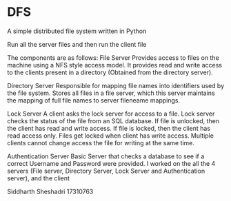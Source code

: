 # DFS
A simple distributed file system written in Python

Run all the server files and then run the client file

The components are as follows:
File Server Provides access to files on the machine using a NFS style access model. It provides read and write access to the clients present in a directory (Obtained from the directory server).

Directory Server Responsible for mapping file names into identifiers used by the file system. Stores all files in a file server, which this server maintains the mapping of full file names to server fileneame mappings.

Lock Server A client asks the lock server for access to a file. Lock server checks the status of the file from an SQL database. If file is unlocked, then the client has read and write access. If file is locked, then the client has read access only. Files get locked when client has write access. Multiple clients cannot change access the file for writing at the same time.

Authentication Server Basic Server that checks a database to see if a correct Username and Password were provided.
I worked on the all the 4 servers (File server, Directory Server, Lock Server and Authentication server), and the client


Siddharth Sheshadri
17310763
